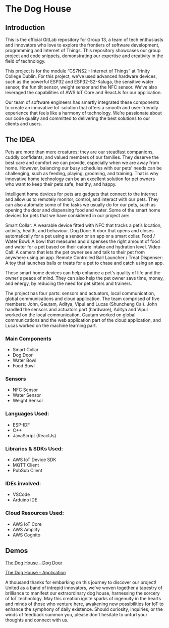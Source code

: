 # The Dog House

## Introduction
This is the official GitLab repository for Group 13, a team of tech enthusiasts and innovators who love to explore the frontiers of software development, programming and Internet of Things. This repository showcases our group project and code snippets, demonstrating our expertise and creativity in the field of technology.

This project is for the module “CS7NS2 - Internet of Things” at Trinity College Dublin. For this project, we’ve used advanced hardware devices, such as the powerful ESP32 and ESP32-S2-Kaluga, the sensitive water sensor, the fun tilt sensor, weight sensor and the NFC sensor. We’ve also leveraged the capabilities of AWS IoT Core and ReactJs for our application.

Our team of software engineers has smartly integrated these components to create an innovative IoT solution that offers a smooth and user-friendly experience that feels like a harmony of technology. We’re passionate about our code quality and committed to delivering the best solutions to our clients and users.

## The IDEA
Pets are more than mere creatures; they are our steadfast companions, cuddly confidants, and valued members of our families. They deserve the best care and comfort we can provide, especially when we are away from home. However, balancing our busy schedules with our pets' needs can be challenging, such as feeding, playing, grooming, and training. That is why innovative home technology can be an excellent solution for pet owners who want to keep their pets safe, healthy, and happy.

Intelligent home devices for pets are gadgets that connect to the internet and allow us to remotely monitor, control, and interact with our pets. They can also automate some of the tasks we usually do for our pets, such as opening the door and dispensing food and water. Some of the smart home devices for pets that we have considered in our project are:


  Smart Collar: A wearable device fitted with NFC that tracks a pet’s location, activity, health, and behaviour.
  Dog Door: A door that opens and closes automatically for a pet using a sensor or an app or a smart collar.
  Food / Water Bowl: A bowl that measures and dispenses the right amount of food and water for a pet based on their calorie intake and hydration level.
  Video Call: A camera that lets the pet owner see and talk to their pet from anywhere using an app.
  Remote Controlled Ball Launcher / Treat Dispenser: A toy that launches balls or treats for a pet to chase and catch using an app.

These smart home devices can help enhance a pet's quality of life and the owner's peace of mind. They can also help the pet owner save time, money, and energy, by reducing the need for pet sitters and trainers.

The project has four parts: sensors and actuators, local communication, global communications and cloud application. The team comprised of five members: John, Gautam, Aditya, Vipul and Lucas (Shuncheng Cai). John handled the sensors and actuators part (hardware), Aditya and Vipul worked on the local communication, Gautam worked on global communications and the web application part of the cloud application, and Lucas worked on the machine learning part. 

### Main Components
- Smart Collar
- Dog Door
- Water Bowl
- Food Bowl

### Sensors
- NFC Sensor
- Water Sensor
- Weight Sensor

### Languages Used:
- ESP-IDF
- C++
- JavaScript (ReactJs)

### Libraries & SDKs Used:
- AWS IoT Device SDK
- MQTT Client
- PubSub Client

### IDEs involved: 
- VSCode
- Arduino IDE

### Cloud Resources Used:
- AWS IoT Core
- AWS Amplify
- AWS Cognito

## Demos

<a data-canonical-src="https://gautamthapar.me/wp-content/uploads/2023/04/The-Dog-House-Dog-Door.mp4" title="Download 'The Dog House - Dog Door'" rel="nofollow noreferrer noopener" href="https://gautamthapar.me/wp-content/uploads/2023/04/The-Dog-House-Dog-Door.mp4" target="_blank">The Dog House - Dog Door</a>

<a data-canonical-src="https://gautamthapar.me/wp-content/uploads/2023/04/The-Dog-House-Web-App.mp4" title="Download 'The Dog House - Dog Door'" rel="nofollow noreferrer noopener" href="https://gautamthapar.me/wp-content/uploads/2023/04/The-Dog-House-Web-App.mp4" target="_blank">The Dog House - Application</a>

A thousand thanks for embarking on this journey to discover our project! United as a band of intrepid innovators, we've woven together a tapestry of brilliance to manifest our extraordinary dog house, harnessing the sorcery of IoT technology. May this creation ignite sparks of ingenuity in the hearts and minds of those who venture here, awakening new possibilities for IoT to enhance the symphony of daily existence. Should curiosity, inquiries, or the winds of feedback summon you, please don't hesitate to unfurl your thoughts and connect with us.
